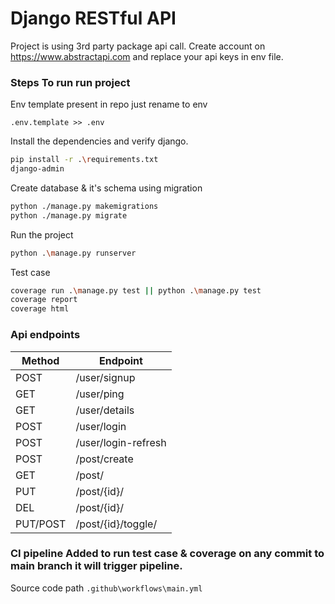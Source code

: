# Django RESTful API 

Project is using 3rd party package api call. Create account on <a href="https://www.abstractapi.com/" target="_blank">https://www.abstractapi.com</a> and replace your api keys in  env file.

### **Steps To run run project** 
Env template present in repo just rename to env
```
.env.template >> .env
```
Install the dependencies and verify django.
```sh
pip install -r .\requirements.txt
django-admin
```

Create database & it's schema using migration
```sh
python ./manage.py makemigrations
python ./manage.py migrate
```

Run the project
```sh
python .\manage.py runserver
```

Test case
```sh
coverage run .\manage.py test || python .\manage.py test
coverage report
coverage html
```

### Api endpoints
| Method | Endpoint |
| ------ | ------ |
| POST | /user/signup |
| GET | /user/ping |
| GET | /user/details |
| POST | /user/login |
| POST | /user/login-refresh |
| POST | /post/create |
| GET | /post/ |
| PUT | /post/{id}/ |
| DEL | /post/{id}/ |
| PUT/POST | /post/{id}/toggle/ |


### CI pipeline Added to run test case & coverage on any commit to main branch it will trigger pipeline.

Source code path `.github\workflows\main.yml`